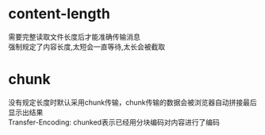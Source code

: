 # content-length
需要完整读取文件长度后才能准确传输消息  
强制规定了内容长度,太短会一直等待,太长会被截取

# chunk
没有规定长度时默认采用chunk传输，chunk传输的数据会被浏览器自动拼接最后显示出结果  
Transfer-Encoding: chunked表示已经用分块编码对内容进行了编码
